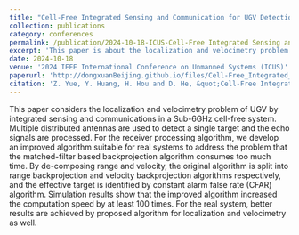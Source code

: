 ```yaml
---
title: "Cell-Free Integrated Sensing and Communication for UGV Detection Based on Decomposed Back Projection Algorithm"
collection: publications
category: conferences
permalink: /publication/2024-10-18-ICUS-Cell-Free Integrated Sensing and Communication for UGV Detection Based on Decomposed Back Projection Algorithm-number-13
excerpt: 'This paper is about the localization and velocimetry problem of UGV by integrated sensing and communications in a Sub-6GHz cell-free system.'
date: 2024-10-18
venue: '2024 IEEE International Conference on Unmanned Systems (ICUS)'
paperurl: 'http://dongxuanBeijing.github.io/files/Cell-Free_Integrated_Sensing_and_Communication_for_UGV_Detection_Based_on_Decomposed_Back_Projection_Algorithm.pdf'
citation: 'Z. Yue, Y. Huang, H. Hou and D. He, &quot;Cell-Free Integrated Sensing and Communication for UGV Detection Based on Decomposed Back Projection Algorithm,&quot; in <i>Proc. 2024 IEEE International Conference on Unmanned Systems (ICUS)</i>, Nanjing, China, 2024, pp. 1504-1509.'
---
```


This paper considers the localization and velocimetry problem of UGV by integrated sensing and communications in a Sub-6GHz cell-free system. Multiple distributed antennas are used to detect a single target and the echo signals are processed. For the receiver processing algorithm, we develop an improved algorithm suitable for real systems to address the problem that the matched-filter based backprojection algorithm consumes too much time. By de-composing range and velocity, the original algorithm is split into range backprojection and velocity backprojection algorithms respectively, and the effective target is identified by constant alarm false rate (CFAR) algorithm. Simulation results show that the improved algorithm increased the computation speed by at least 100 times. For the real system, better results are achieved by proposed algorithm for localization and velocimetry as well.